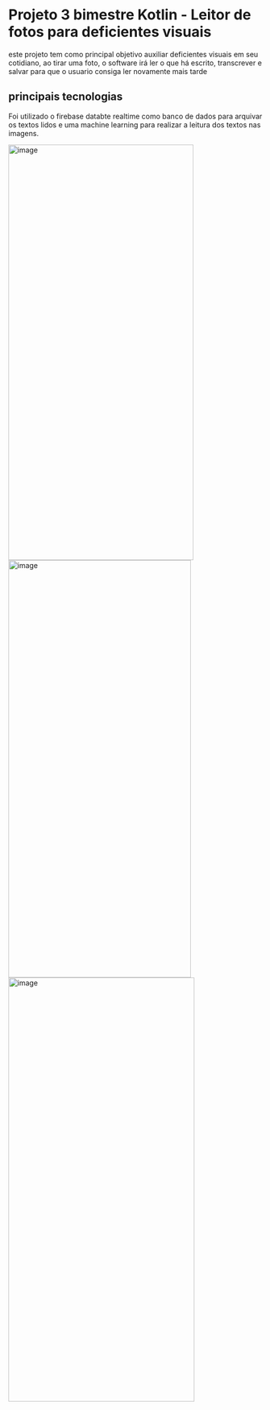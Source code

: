 # Projeto 3 bimestre Kotlin - Leitor de fotos para deficientes visuais 

este projeto tem como principal objetivo auxiliar deficientes visuais em seu cotidiano, ao tirar uma foto, o software irá ler o que há escrito, transcrever e salvar para que o usuario consiga ler novamente mais tarde

## principais tecnologias

Foi utilizado o firebase databte realtime como banco de dados para arquivar os textos lidos e uma machine learning para realizar a leitura dos textos nas imagens.

<img width="367" height="825" alt="image" src="https://github.com/user-attachments/assets/b3b99e0a-8c62-415f-bbfc-d44ef8467b73" />

<img width="362" height="829" alt="image" src="https://github.com/user-attachments/assets/5b0cd487-9c8e-4eee-8b35-e5cfd254a380" />

<img width="369" height="842" alt="image" src="https://github.com/user-attachments/assets/fcbafb3c-d685-46ed-8841-bbc5bfce4042" />

